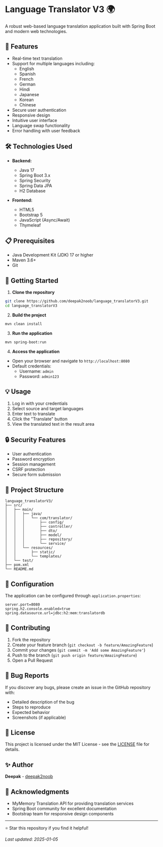 # Language Translator V3 🌍

A robust web-based language translation application built with Spring Boot and modern web technologies.

## 🌟 Features

- Real-time text translation
- Support for multiple languages including:
  - English
  - Spanish
  - French
  - German
  - Hindi
  - Japanese
  - Korean
  - Chinese
- Secure user authentication
- Responsive design
- Intuitive user interface
- Language swap functionality
- Error handling with user feedback

## 🛠️ Technologies Used

- **Backend:**
  - Java 17
  - Spring Boot 3.x
  - Spring Security
  - Spring Data JPA
  - H2 Database

- **Frontend:**
  - HTML5
  - Bootstrap 5
  - JavaScript (Async/Await)
  - Thymeleaf

## 📋 Prerequisites

- Java Development Kit (JDK) 17 or higher
- Maven 3.6+
- Git

## 🚀 Getting Started

1. **Clone the repository**
```bash
git clone https://github.com/deepak2noob/language_translatorV3.git
cd language_translatorV3
```

2. **Build the project**
```bash
mvn clean install
```

3. **Run the application**
```bash
mvn spring-boot:run
```

4. **Access the application**
- Open your browser and navigate to `http://localhost:8080`
- Default credentials:
  - Username: `admin`
  - Password: `admin123`

## 💡 Usage

1. Log in with your credentials
2. Select source and target languages
3. Enter text to translate
4. Click the "Translate" button
5. View the translated text in the result area

## 🔒 Security Features

- User authentication
- Password encryption
- Session management
- CSRF protection
- Secure form submission

## 📁 Project Structure

```
language_translatorV3/
├── src/
│   ├── main/
│   │   ├── java/
│   │   │   └── com/translator/
│   │   │       ├── config/
│   │   │       ├── controller/
│   │   │       ├── dto/
│   │   │       ├── model/
│   │   │       ├── repository/
│   │   │       └── service/
│   │   └── resources/
│   │       ├── static/
│   │       └── templates/
│   └── test/
├── pom.xml
└── README.md
```

## 🔧 Configuration

The application can be configured through `application.properties`:

```properties
server.port=8080
spring.h2.console.enabled=true
spring.datasource.url=jdbc:h2:mem:translatordb
```

## 🤝 Contributing

1. Fork the repository
2. Create your feature branch (`git checkout -b feature/AmazingFeature`)
3. Commit your changes (`git commit -m 'Add some AmazingFeature'`)
4. Push to the branch (`git push origin feature/AmazingFeature`)
5. Open a Pull Request

## 🐛 Bug Reports

If you discover any bugs, please create an issue in the GitHub repository with:
- Detailed description of the bug
- Steps to reproduce
- Expected behavior
- Screenshots (if applicable)

## 📝 License

This project is licensed under the MIT License - see the [LICENSE](LICENSE) file for details.

## ✨ Author

**Deepak** - [deepak2noob](https://github.com/deepak2noob)

## 🙏 Acknowledgments

- MyMemory Translation API for providing translation services
- Spring Boot community for excellent documentation
- Bootstrap team for responsive design components

---
⭐ Star this repository if you find it helpful!

_Last updated: 2025-01-05_
